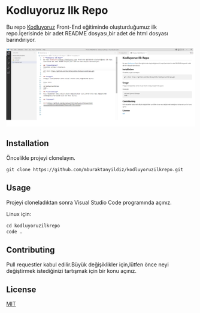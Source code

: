 # **Kodluyoruz Ilk Repo**
Bu repo [Kodluyoruz](https://kodluyoruz.com) Front-End eğitiminde oluşturduğumuz ilk repo.İçerisinde bir adet README dosyası,bir adet de html dosyası barındırıyor.

![projeresmi](screenshot.png)

## **Installation**
Öncelikle projeyi clonelayın.
```
git clone https://github.com/mburaktanyildiz/kodluyoruzilkrepo.git
```

## **Usage**
Projeyi cloneladıktan sonra Visual Studio Code programında açınız.

Linux için:
```
cd kodluyoruzilkrepo
code .
```
## **Contributing**
Pull requestler kabul edilir.Büyük değişiklikler için,lütfen önce neyi değiştirmek istediğinizi tartışmak için bir konu açınız.

## **License**

[MIT](https://github.com/mburaktanyildiz/kodluyoruzilkrepo/blob/6893dbac04d51155e01904488eff49ac35db77fb/LICENSE)




